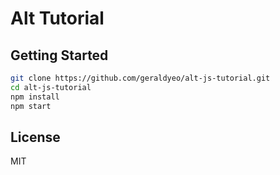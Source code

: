 # Alt Tutorial

## Getting Started

```bash
git clone https://github.com/geraldyeo/alt-js-tutorial.git
cd alt-js-tutorial
npm install
npm start
```

## License

MIT
